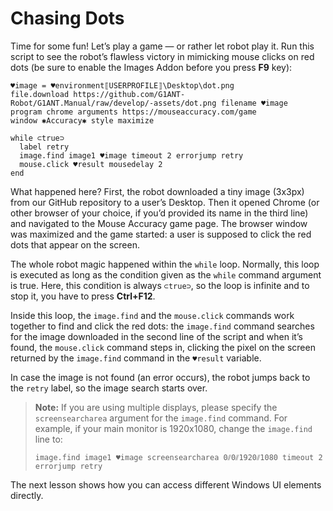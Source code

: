 # Chasing Dots

Time for some fun! Let’s play a game — or rather let robot play it. Run this script to see the robot’s flawless victory in mimicking mouse clicks on red dots (be sure to enable the Images Addon before you press **F9** key):

```G1ANT
♥image = ♥environment⟦USERPROFILE⟧\Desktop\dot.png
file.download https://github.com/G1ANT-Robot/G1ANT.Manual/raw/develop/-assets/dot.png filename ♥image
program chrome arguments https://mouseaccuracy.com/game
window ✱Accuracy✱ style maximize

while ⊂true⊃
  label retry
  image.find image1 ♥image timeout 2 errorjump retry
  mouse.click ♥result mousedelay 2
end
```

What happened here? First, the robot downloaded a tiny image (3x3px) from our GitHub repository to a user’s Desktop. Then it opened Chrome (or other browser of your choice, if you’d provided its name in the third line) and navigated to the Mouse Accuracy game page. The browser window was maximized and the game started: a user is supposed to click the red dots that appear on the screen.

The whole robot magic happened within the `while` loop. Normally, this loop is executed as long as the condition given as the `while` command argument is true. Here, this condition is always `⊂true⊃`, so the loop is infinite and to stop it, you have to press **Ctrl+F12**.

Inside this loop, the `image.find` and the `mouse.click` commands work together to find and click the red dots: the `image.find` command searches for the image downloaded in the second line of the script and when it’s found, the `mouse.click` command steps in, clicking the pixel on the screen returned by the `image.find` command in the `♥result` variable.

In case the image is not found (an error occurs), the robot jumps back to the `retry` label, so the image search starts over.

> **Note:** If you are using multiple displays, please specify the `screensearcharea` argument for the `image.find` command. For example, if your main monitor is 1920x1080, change the `image.find` line to:
>
> ```G1ANT
> image.find image1 ♥image screensearcharea 0⫽0⫽1920⫽1080 timeout 2 errorjump retry
> ```

The next lesson shows how you can access different Windows UI elements directly.
